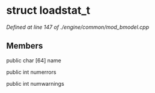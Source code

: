 # struct loadstat_t

*Defined at line 147 of ./engine/common/mod_bmodel.cpp*

## Members

public char [64] name

public int numerrors

public int numwarnings



